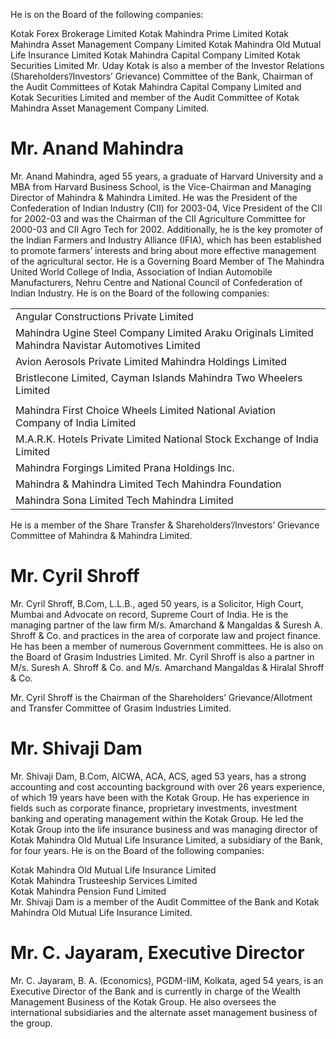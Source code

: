 He is on the Board of the following companies:  

Kotak Forex Brokerage Limited Kotak Mahindra Prime Limited Kotak Mahindra Asset Management Company Limited Kotak Mahindra Old Mutual Life Insurance Limited Kotak Mahindra Capital Company Limited Kotak Securities Limited Mr. Uday Kotak is also a member of the Investor Relations (Shareholders’/Investors’ Grievance) Committee of the Bank, Chairman of the Audit Committees of Kotak Mahindra Capital Company Limited and Kotak Securities Limited and member of the Audit Committee of Kotak Mahindra Asset Management Company Limited.  

# Mr. Anand Mahindra  

Mr. Anand Mahindra, aged 55 years, a graduate of Harvard University and a MBA from Harvard Business School, is the Vice-Chairman and Managing Director of Mahindra & Mahindra Limited. He was the President of the Confederation of Indian Industry (CII) for 2003-04, Vice President of the CII for 2002-03 and was the Chairman of the CII Agriculture Committee for 2000-03 and CII Agro Tech for 2002. Additionally, he is the key promoter of the Indian Farmers and Industry Alliance (IFIA), which has been established to promote farmers’ interests and bring about more effective management of the agricultural sector. He is a Governing Board Member of The Mahindra United World College of India, Association of Indian Automobile Manufacturers, Nehru Centre and National Council of Confederation of Indian Industry. He is on the Board of the following companies:  

<html><body><table><tr><td>Angular Constructions Private Limited</td></tr><tr><td>Mahindra Ugine Steel Company Limited Araku Originals Limited Mahindra Navistar Automotives Limited</td></tr><tr><td>Avion Aerosols Private Limited Mahindra Holdings Limited</td></tr><tr><td>Bristlecone Limited, Cayman Islands Mahindra Two Wheelers Limited</td></tr><tr><td></td></tr><tr><td>Mahindra First Choice Wheels Limited National Aviation Company of India Limited</td></tr><tr><td>M.A.R.K. Hotels Private Limited National Stock Exchange of India Limited</td></tr><tr><td>Mahindra Forgings Limited Prana Holdings Inc.</td></tr><tr><td>Mahindra & Mahindra Limited Tech Mahindra Foundation</td></tr><tr><td>Mahindra Sona Limited Tech Mahindra Limited</td></tr></table></body></html>  

He is a member of the Share Transfer & Shareholders’/Investors’ Grievance Committee of Mahindra & Mahindra Limited.  

# Mr. Cyril Shroff  

Mr. Cyril Shroff, B.Com, L.L.B., aged 50 years, is a Solicitor, High Court, Mumbai and Advocate on record, Supreme Court of India. He is the managing partner of the law firm M/s. Amarchand & Mangaldas & Suresh A. Shroff & Co. and practices in the area of corporate law and project finance. He has been a member of numerous Government committees. He is also on the Board of Grasim Industries Limited. Mr. Cyril Shroff is also a partner in M/s. Suresh A. Shroff & Co. and M/s. Amarchand Mangaldas & Hiralal Shroff & Co.  

Mr. Cyril Shroff is the Chairman of the Shareholders’ Grievance/Allotment and Transfer Committee of Grasim Industries Limited.  

# Mr. Shivaji Dam  

Mr. Shivaji Dam, B.Com, AICWA, ACA, ACS, aged 53 years, has a strong accounting and cost accounting background with over 26 years experience, of which 19 years have been with the Kotak Group. He has experience in fields such as corporate finance, proprietary investments, investment banking and operating management within the Kotak Group. He led the Kotak Group into the life insurance business and was managing director of Kotak Mahindra Old Mutual Life Insurance Limited, a subsidiary of the Bank, for four years. He is on the Board of the following companies:  

Kotak Mahindra Old Mutual Life Insurance Limited   
Kotak Mahindra Trusteeship Services Limited   
Kotak Mahindra Pension Fund Limited   
Mr. Shivaji Dam is a member of the Audit Committee of the Bank and Kotak Mahindra Old Mutual Life Insurance Limited.  

# Mr. C. Jayaram, Executive Director  

Mr. C. Jayaram, B. A. (Economics), PGDM-IIM, Kolkata, aged 54 years, is an Executive Director of the Bank and is currently in charge of the Wealth Management Business of the Kotak Group. He also oversees the international subsidiaries and the alternate asset management business of the group.  